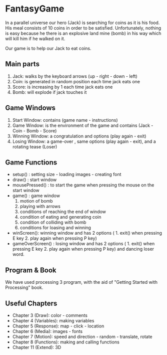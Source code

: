 # FantasyGame

In a parallel universe our hero (Jack) is searching for coins as it is his food. His meal consists of 10 coins in order to be satisfied. Unfortunately, nothing is easy because he there is an explosive land mine (bomb) in his way which will kill him if he walked on it. 

Our game is to help our Jack to eat coins.


## Main parts

1. Jack: walks by the keyboard arrows (up - right - down - left) 
2. Coin: is generated in random position each time jack eats one
3. Score: is increasing by 1 each time jack eats one 
4. Bomb: will explode if jack touches it


## Game Windows
1. Start Window: contains (game name - instructions) 
2. Game Window: is the environment of the game and contains (Jack - Coin - Bomb - Score)
3. Winning Window: a congratulation and options (play again - exit) 
4. Losing Window: a game-over , same options (play again - exit), and a rotating tease (Loser) 

## Game Functions

- setup() : setting size - loading images - creating font
- draw() : start window
- mousePressed() : to start the game when pressing the mouse on the start window
- game() : game window 
  1. motion of bomb 
  2. playing with arrows 
  3. conditions of reaching the end of window 
  4. condition of eating and generating coin
  5. condition of colliding with bomb
  6. conditions for loasing and winning
- winScreen(): winning window and has 2 options ( 1. exit() when pressing E key 2. play again when pressing P key)
- gameOverScreen() : losing window and has 2 options ( 1. exit() when pressing E key 2. play again when pressing P key) and dancing loser word.

## Program & Book
We have used processing 3 program, with the aid of "Getting Started with Processing" book.

## Useful Chapters 
- Chapter 3 (Draw): color - comments
- Chapter 4 (Variables): making variables
- Chapter 5 (Response): map - click - location
- Chapter 6 (Media): images - fonts
- Chapter 7 (Motion): speed and direction - random - translate, rotate
- Chapter 8 (Functions): making and calling functions
- Chapter 11 (Extend): 3D



